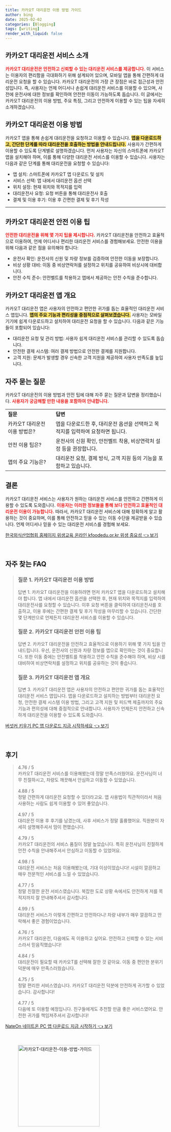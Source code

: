```yaml
---
title: 카카오T 대리운전 이용 방법 가이드
author: bing
date: 2025-02-02
categories: [Blogging]
tags: [writing]
render_with_liquid: false
---
```



<h2 id='카카오T 대리운전 소개'>카카오T 대리운전 서비스 소개</h2>

<p><b><span style="color: #ee2323;">카카오T 대리운전은 안전하고 신뢰할 수 있는 대리운전 서비스를 제공합니다.</span></b> 이 서비스는 이용자의 편리함을 극대화하기 위해 설계되어 있으며, 모바일 앱을 통해 간편하게 대리운전 요청을 할 수 있습니다. 카카오T 대리운전의 가장 큰 장점은 바로 접근성과 안전성입니다. 즉, 사용자는 언제 어디서나 손쉽게 대리운전 서비스를 이용할 수 있으며, 사전에 운전사에 대한 정보를 확인하여 안전한 이동이 가능하도록 돕습니다. 이 글에서는 카카오T 대리운전의 이용 방법, 주요 특징, 그리고 안전하게 이용할 수 있는 팁을 자세히 소개하겠습니다.</p>

<h2 id='이용 방법'>카카오T 대리운전 이용 방법</h2>

<p>카카오T 앱을 통해 손쉽게 대리운전을 요청하고 이용할 수 있습니다. <b><span style="background-color: #ffe066;">앱을 다운로드하고, 간단한 단계를 따라 대리운전을 호출하는 방법을 안내드립니다.</span></b> 사용자가 간편하게 이용할 수 있도록 단계별로 설명하겠습니다. 먼저 사용자는 자신의 스마트폰에 카카오T 앱을 설치해야 하며, 이를 통해 다양한 대리운전 서비스를 이용할 수 있습니다. 사용자는 다음과 같은 단계를 통해 대리운전을 요청할 수 있습니다:</p>

<ul>
    <li>앱 설치: 스마트폰에 카카오T 앱 다운로드 및 설치</li>
    <li>서비스 선택: 앱 내에서 대리운전 옵션 선택</li>
    <li>위치 설정: 현재 위치와 목적지를 입력</li>
    <li>대리운전사 요청: 요청 버튼을 통해 대리운전사 호출</li>
    <li>결제 및 이용 후기: 이용 후 간편한 결제 및 후기 작성</li>
</ul>

<hr />

<h2 id='안전 이용 팁'>카카오T 대리운전 안전 이용 팁</h2>

<p><b><span style="color: #ee2323;">안전한 대리운전을 위해 몇 가지 팁을 제시합니다.</span></b> 카카오T 대리운전을 안전하고 효율적으로 이용하여, 언제 어디서나 편리한 대리운전 서비스를 경험해보세요. 안전한 이용을 위해 다음과 같은 점을 유의해야 합니다:</p>

<ul>
    <li>운전사 확인: 운전사의 신원 및 차량 정보를 검증하여 안전한 이동을 보장합니다.</li>
    <li>비상 상황 대비: 이동 중 비상연락처를 설정하고 위치를 공유하여 비상시에 대비합니다.</li>
    <li>안전 수칙 준수: 안전벨트를 착용하고 앱에서 제공하는 안전 수칙을 준수합니다.</li>
</ul>

<h2 id='앱 개요'>카카오T 대리운전 앱 개요</h2>

<p>카카오T 대리운전 앱은 사용자의 안전하고 편안한 귀가를 돕는 효율적인 대리운전 서비스 앱입니다. <b><span style="background-color: #ffe066;">앱의 주요 기능과 편리성을 중점적으로 살펴보겠습니다.</span></b> 사용자는 모바일 기기에 쉽게 다운로드하고 설치하여 대리운전 요청을 할 수 있습니다. 다음과 같은 기능들이 포함되어 있습니다:</p>

<ul>
    <li>대리운전 요청 및 관리 방법: 사용자 쉽게 대리운전 서비스를 관리할 수 있도록 돕습니다.</li>
    <li>안전한 결제 시스템: 여러 결제 방법으로 안전한 결제를 지원합니다.</li>
    <li>고객 지원: 문제가 발생할 경우 신속한 고객 지원을 제공하여 사용자 만족도를 높입니다.</li>
</ul>

<h2 id='자주 묻는 질문'>자주 묻는 질문</h2>

<p>카카오T 대리운전의 이용 방법과 안전 팁에 대해 자주 묻는 질문과 답변을 정리했습니다. <b><span style="color: #ee2323;">사용자가 궁금해할 만한 내용을 포함하여 안내합니다.</span></b></p>

<table>
    <tr>
        <td><b>질문</b></td>
        <td><b>답변</b></td>
    </tr>
    <tr>
        <td>카카오T 대리운전 이용 방법은?</td>
        <td>앱을 다운로드한 후, 대리운전 옵션을 선택하고 목적지를 입력하여 요청하면 됩니다.</td>
    </tr>
    <tr>
        <td>안전 이용 팁은?</td>
        <td>운전사의 신원 확인, 안전벨트 착용, 비상연락처 설정 등을 권장합니다.</td>
    </tr>
    <tr>
        <td>앱의 주요 기능은?</td>
        <td>대리운전 요청, 결제 방식, 고객 지원 등의 기능을 포함하고 있습니다.</td>
    </tr>
</table>

<h2 id='결론'>결론</h2>

<p>카카오T 대리운전 서비스는 사용자가 원하는 대리운전 서비스를 안전하고 간편하게 이용할 수 있도록 도와줍니다. <b><span style="color: #ee2323;">이용자는 이러한 정보들을 통해 보다 안전하고 효율적인 대리운전 이용이 가능합니다.</span></b> 따라서, 카카오T 대리운전 서비스에 대해 정확하게 알고 활용하는 것이 중요하며, 이를 통해 안전하고 믿을 수 있는 이동 수단을 제공받을 수 있습니다. 언제 어디서나 믿을 수 있는 대리운전 서비스를 경험해 보세요.</p>


<p><a class="click-button" title="한국외식산업협회 홈페이지 위생교육 온라인 kfoodedu.or.kr 위생 중요성" href="https://somered.github.io/posts/%ED%95%9C%EA%B5%AD%EC%99%B8%EC%8B%9D%EC%82%B0%EC%97%85%ED%98%91%ED%9A%8C-%ED%99%88%ED%8E%98%EC%9D%B4%EC%A7%80-%EC%9C%84%EC%83%9D%EA%B5%90%EC%9C%A1-%EC%98%A8%EB%9D%BC%EC%9D%B8-kfoodedu.or.kr-%EC%9C%84%EC%83%9D-%EC%A4%91%EC%9A%94%EC%84%B1/" rel="dofollow">한국외식산업협회 홈페이지 위생교육 온라인 kfoodedu.or.kr 위생 중요성 👈 보기</a></p><br>
<h2 id='자주_찾는_FAQ'>자주 찾는 FAQ</h2>
<div itemscope="" itemtype="https://schema.org/FAQPage"> 
<blockquote> 
<div itemscope="" itemprop="mainEntity" itemtype="https://schema.org/Question"> 
<h3 itemprop="name">질문 1. 카카오T 대리운전 이용 방법</h3> 
<div itemscope="" itemprop="acceptedAnswer" itemtype="https://schema.org/Answer"> 
<span itemprop="text"> 
<p>답변 1. 카카오T 대리운전을 이용하려면 먼저 카카오T 앱을 다운로드하고 설치해야 합니다. 앱 내에서 대리운전 옵션을 선택한 후, 현재 위치와 목적지를 입력하여 대리운전사를 요청할 수 있습니다. 이후 요청 버튼을 클릭하여 대리운전사를 호출하고, 이용 후에는 간편한 결제 및 후기 작성을 마무리할 수 있습니다. 간단한 몇 단계만으로 언제든지 대리운전 서비스를 이용할 수 있습니다.</p> 
</span> 
</div> 
</div> 
<div itemscope="" itemprop="mainEntity" itemtype="https://schema.org/Question"> 
<h3 itemprop="name">질문 2. 카카오T 대리운전 안전 이용 팁</h3> 
<div itemscope="" itemprop="acceptedAnswer" itemtype="https://schema.org/Answer"> 
<span itemprop="text"> 
<p>답변 2. 카카오T 대리운전을 안전하고 효율적으로 이용하기 위해 몇 가지 팁을 안내드립니다. 우선, 운전사의 신원과 차량 정보를 앱으로 확인하는 것이 중요합니다. 또한 이동 중에는 안전벨트를 착용하고 안전 수칙을 준수해야 하며, 비상 시를 대비하여 비상연락처를 설정하고 위치를 공유하는 것이 좋습니다.</p> 
</span> 
</div> 
</div> 
<div itemscope="" itemprop="mainEntity" itemtype="https://schema.org/Question"> 
<h3 itemprop="name">질문 3. 카카오T 대리운전 앱 개요</h3> 
<div itemscope="" itemprop="acceptedAnswer" itemtype="https://schema.org/Answer"> 
<span itemprop="text"> 
<p>답변 3. 카카오T 대리운전 앱은 사용자의 안전하고 편안한 귀가를 돕는 효율적인 대리운전 서비스 앱입니다. 앱을 다운로드하고 설치하는 방법부터 대리운전 요청, 안전한 결제 시스템 이용 방법, 그리고 고객 지원 및 피드백 제출까지의 주요 기능과 편의성에 대해 중점적으로 안내합니다. 사용자가 언제든지 안전하고 신속하게 대리운전을 이용할 수 있도록 도와줍니다.</p> 
</span> 
</div> 
</div> 
</blockquote> 
</div>
<p><a class="click-button" title="버섯커 키우기 PC 앱 다운로드 지금 시작하세요" href="https://somered.github.io/posts/%EB%B2%84%EC%84%AF%EC%BB%A4-%ED%82%A4%EC%9A%B0%EA%B8%B0-PC-%EC%95%B1-%EB%8B%A4%EC%9A%B4%EB%A1%9C%EB%93%9C-%EC%A7%80%EA%B8%88-%EC%8B%9C%EC%9E%91%ED%95%98%EC%84%B8%EC%9A%94/" rel="dofollow">버섯커 키우기 PC 앱 다운로드 지금 시작하세요 👈 보기</a></p><br>
<h2 id='후기'>후기</h2>
<div itemscope itemtype="https://schema.org/Product">
  <blockquote>
  <div itemprop="review" itemscope itemtype="https://schema.org/Review">
      <div itemprop="reviewRating" itemscope itemtype="https://schema.org/Rating"> <span itemprop="ratingValue">4.76</span> / <span itemprop="bestRating">5</span> </div>
      <span itemprop="reviewBody">카카오T 대리운전 서비스를 이용해봤는데 정말 만족스러웠어요. 운전사님이 너무 친절하시고, 차량도 깨끗해서 안심하고 이동할 수 있었습니다.</span>
  </div>
  <br>
  <div itemprop="review" itemscope itemtype="https://schema.org/Review">
      <div itemprop="reviewRating" itemscope itemtype="https://schema.org/Rating"> <span itemprop="ratingValue">4.88</span> / <span itemprop="bestRating">5</span> </div>
      <span itemprop="reviewBody">정말 간편하게 대리운전 요청할 수 있더라고요. 앱 사용법이 직관적이라서 처음 사용하는 사람도 쉽게 이용할 수 있어 좋았습니다.</span>
  </div>
  <br>
  <div itemprop="review" itemscope itemtype="https://schema.org/Review">
      <div itemprop="reviewRating" itemscope itemtype="https://schema.org/Rating"> <span itemprop="ratingValue">4.97</span> / <span itemprop="bestRating">5</span> </div>
      <span itemprop="reviewBody">대리운전 이용 후 후기를 남겼는데, 사후 서비스가 정말 훌륭했어요. 직원분이 자세히 설명해주셔서 맘이 편했습니다.</span>
  </div>
  <br>
  <div itemprop="review" itemscope itemtype="https://schema.org/Review">
      <div itemprop="reviewRating" itemscope itemtype="https://schema.org/Rating"> <span itemprop="ratingValue">4.79</span> / <span itemprop="bestRating">5</span> </div>
      <span itemprop="reviewBody">카카오T 대리운전의 서비스 품질이 정말 높았습니다. 특히 운전사님이 친절하게 안전 수칙을 안내해주셔서 안심하고 이동할 수 있었어요.</span>
  </div>
  <br>
  <div itemprop="review" itemscope itemtype="https://schema.org/Review">
      <div itemprop="reviewRating" itemscope itemtype="https://schema.org/Rating"> <span itemprop="ratingValue">4.98</span> / <span itemprop="bestRating">5</span> </div>
      <span itemprop="reviewBody">대리운전 서비스는 처음 이용해봤는데, 기대 이상이었습니다! 시설이 깔끔하고 매우 전문적인 서비스를 느낄 수 있었습니다.</span>
  </div>
  <br>
  <div itemprop="review" itemscope itemtype="https://schema.org/Review">
      <div itemprop="reviewRating" itemscope itemtype="https://schema.org/Rating"> <span itemprop="ratingValue">4.77</span> / <span itemprop="bestRating">5</span> </div>
      <span itemprop="reviewBody">정말 친절한 운전 서비스였습니다. 복잡한 도로 상황 속에서도 안전하게 저를 목적지까지 잘 안내해주셔서 감사합니다.</span>
  </div>
  <br>
  <div itemprop="review" itemscope itemtype="https://schema.org/Review">
      <div itemprop="reviewRating" itemscope itemtype="https://schema.org/Rating"> <span itemprop="ratingValue">4.99</span> / <span itemprop="bestRating">5</span> </div>
      <span itemprop="reviewBody">대리운전 서비스가 이렇게 간편하고 안전하다니! 차량 내부가 매우 깔끔하고 안락해서 좋은 경험이었습니다.</span>
  </div>
  <br>
  <div itemprop="review" itemscope itemtype="https://schema.org/Review">
      <div itemprop="reviewRating" itemscope itemtype="https://schema.org/Rating"> <span itemprop="ratingValue">4.76</span> / <span itemprop="bestRating">5</span> </div>
      <span itemprop="reviewBody">카카오T 대리운전, 다음에도 꼭 이용하고 싶어요. 안전하고 신뢰할 수 있는 서비스라서 믿음직했습니다!</span>
  </div>
  <br>
  <div itemprop="review" itemscope itemtype="https://schema.org/Review">
      <div itemprop="reviewRating" itemscope itemtype="https://schema.org/Rating"> <span itemprop="ratingValue">4.84</span> / <span itemprop="bestRating">5</span> </div>
      <span itemprop="reviewBody">대리운전이 필요할 때 카카오T를 선택해 잘한 것 같아요. 이동 중 편안한 분위기 덕분에 매우 만족스러웠습니다.</span>
  </div>
  <br>
  <div itemprop="review" itemscope itemtype="https://schema.org/Review">
      <div itemprop="reviewRating" itemscope itemtype="https://schema.org/Rating"> <span itemprop="ratingValue">4.75</span> / <span itemprop="bestRating">5</span> </div>
      <span itemprop="reviewBody">정말 편리한 서비스였습니다. 카카오T 대리운전 덕분에 안전하게 귀가할 수 있었습니다. 감사합니다!</span>
  </div>
  <br>
  <div itemprop="review" itemscope itemtype="https://schema.org/Review">
      <div itemprop="reviewRating" itemscope itemtype="https://schema.org/Rating"> <span itemprop="ratingValue">4.77</span> / <span itemprop="bestRating">5</span> </div>
      <span itemprop="reviewBody">다음에 또 이용할 예정입니다. 친구들에게도 추천할 만큼 좋은 서비스였어요. 안전한 귀가를 책임져주셔서 감사합니다!</span>
  </div>
  </blockquote>
</div>
<p><a class="click-button" title="NateOn 네이트온 PC 앱 다운로드 지금 시작하기" href="https://somered.github.io/posts/NateOn-%EB%84%A4%EC%9D%B4%ED%8A%B8%EC%98%A8-PC-%EC%95%B1-%EB%8B%A4%EC%9A%B4%EB%A1%9C%EB%93%9C-%EC%A7%80%EA%B8%88-%EC%8B%9C%EC%9E%91%ED%95%98%EA%B8%B0/" rel="dofollow">NateOn 네이트온 PC 앱 다운로드 지금 시작하기 👈 보기</a></p><br>
<figure class="image"><img src="https://somered.github.io/assets/img/thumbnail/카카오T-대리운전-이용-방법-가이드.webp" alt="카카오T-대리운전-이용-방법-가이드" width="256" height="256"></figure>